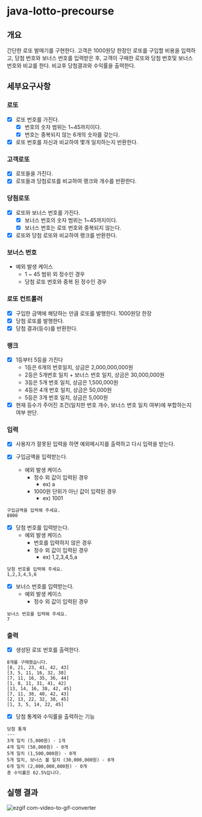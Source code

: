 # java-lotto-precourse

## 개요
간단한 로또 발매기를 구현한다. 고객은 1000원당 한장인 로또를 구입할 비용을 입력하고,
당첨 번호와 보너스 번호를 입력받은 후, 고객이 구매한 로또와 당첨 번호및 보너스 번호와 비교를 한다.
비교후 당첨결과와 수익률을 출력한다.

## 세부요구사항

### 로또

- [x] 로또 번호를 가진다.
    - [x] 번호의 숫자 범위는 1~45까지이다.
    - [x] 번호는 중복되지 않는 6개의 숫자를 갖는다.
- [x] 로또 번호를 자신과 비교하여 몇개 일치하는지 반환한다.

### 고객로또

- [x] 로또들을 가진다.
- [x] 로또들과 당첨로또를 비교하여 랭크와 개수를 반환한다.

### 당첨로또

- [x] 로또와 보너스 번호를 가진다.
    - [x] 보너스 번호의 숫자 범위는 1~45까지이다.
    - [x] 보너스 번호는 로또 번호와 중복되지 않는다.
- [x] 로또와 당첨 로또와 비교하여 랭크를 반환한다.

### 보너스 번호

- 예외 발생 케이스
    - 1 ~ 45 범위 외 정수인 경우
    - 당첨 로또 번호와 중복 된 정수인 경우

### 로또 컨트롤러

- [x] 구입한 금액에 해당하는 만큼 로또를 발행한다. 1000원당 한장
- [x] 당첨 로또를 발행한다.
- [x] 당첨 결과(등수)를 반환한다.

### 랭크

- [x] 1등부터 5등을 가진다
    - 1등은 6개의 번호일치, 상금은 2,000,000,000원
    - 2등은 5개번호 일치 + 보너스 번호 일치, 상금은 30,000,000원
    - 3등은 5개 번호 일치, 상금은 1,500,000원
    - 4등은 4개 번호 일치, 상금은 50,000원
    - 5등은 3개 번호 일치, 상금은 5,000원
- [x] 현재 등수가 주어진 조건(일치한 번호 개수, 보너스 번호 일치 여부)에 부합하는지 여부 판단.

### 입력

- [x] 사용자가 잘못된 입력을 하면 예외메시지를 출력하고 다시 입력을 받는다.

- [x] 구입금액을 입력받는다.
    - 예외 발생 케이스
        - 정수 외 값이 입력된 경우
            - ex) a
        - 1000원 단위가 아닌 값이 입력된 경우
            - ex) 1001

```
구입금액을 입력해 주세요.
8000
```

- [x] 당첨 번호를 입력받는다.
    - 예외 발생 케이스
        - 번호를 입력하지 않은 경우
        - 정수 외 값이 입력된 경우
            - ex) 1,2,3,4,5,a

```
당첨 번호를 입력해 주세요.
1,2,3,4,5,6
```

- [x] 보너스 번호를 입력받는다.
    - 예외 발생 케이스
        - 정수 외 값이 입력된 경우

```
보너스 번호를 입력해 주세요.
7
```

### 출력

- [x] 생성된 로또 번호를 출력한다.

```
8개를 구매했습니다.
[8, 21, 23, 41, 42, 43] 
[3, 5, 11, 16, 32, 38] 
[7, 11, 16, 35, 36, 44] 
[1, 8, 11, 31, 41, 42] 
[13, 14, 16, 38, 42, 45] 
[7, 11, 30, 40, 42, 43] 
[2, 13, 22, 32, 38, 45] 
[1, 3, 5, 14, 22, 45]
```

- [x] 당첨 통계와 수익률을 출력하는 기능

```
당첨 통계
---
3개 일치 (5,000원) - 1개
4개 일치 (50,000원) - 0개
5개 일치 (1,500,000원) - 0개
5개 일치, 보너스 볼 일치 (30,000,000원) - 0개
6개 일치 (2,000,000,000원) - 0개
총 수익률은 62.5%입니다.
```

## 실행 결과
![ezgif com-video-to-gif-converter](https://github.com/user-attachments/assets/ecf5b845-ed29-4616-af4a-18b0ee9a0d42)

